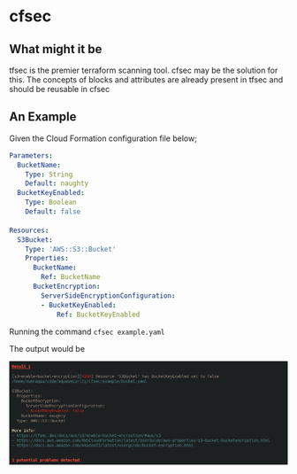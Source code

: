 # cfsec

## What might it be

tfsec is the premier terraform scanning tool. cfsec may be the solution for this. The concepts of blocks and attributes are already present in tfsec and should be reusable in cfsec

## An Example

Given the Cloud Formation configuration file below;

```yaml
Parameters:
  BucketName: 
    Type: String
    Default: naughty
  BucketKeyEnabled:
    Type: Boolean
    Default: false

Resources:
  S3Bucket:
    Type: 'AWS::S3::Bucket'
    Properties:
      BucketName: 
        Ref: BucketName
      BucketEncryption:
        ServerSideEncryptionConfiguration:
        - BucketKeyEnabled: 
            Ref: BucketKeyEnabled

```

Running the command `cfsec example.yaml`

The output would be

![screenshot.png](screenshot.png)


